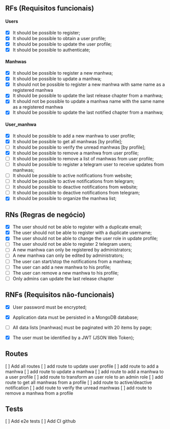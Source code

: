 ## RFs (Requisitos funcionais)
#### Users
- [x] It should be possible to register;
- [x] It should be possible to obtain a user profile;
- [x] It should be possible to update the user profile;
- [x] It should be possible to authenticate;

#### Manhwas
- [x] It should be possible to register a new manhwa;
- [x] It should be possible to update a manhwa;
- [x] It should not be possible to register a new manhwa with same name as a registered manhwa
- [x] It should be possible to update the last release chapter from a manhwa;
- [x] It should not be possible to update a manhwa name with the same name as a registered manhwa
- [x] It should be possible to update the last notified chapter from a manhwa;

#### User_manhwa
- [x] It should be possible to add a new manhwa to user profile;
- [x] It should be possible to get all manhwas [by profile];
- [ ] It should be possible to verify the unread manhwas [by profile];
- [x] It should be possible to remove a manhwa from user profile;
- [ ] It should be possible to remove a list of manhwas from user profile;
- [ ] It should be possible to register a telegram user to receive updates from manhwas;
- [ ] It should be possible to active notifications from website;
- [ ] It should be possible to active notifications from telegram;
- [ ] It should be possible to deactive notifications from website;
- [ ] It should be possible to deactive notifications from telegram;
- [x] It should be possible to organize the manhwa list;

## RNs (Regras de negócio)
- [x] The user should not be able to register with a duplicate email;
- [x] The user should not be able to register with a duplicate username;
- [x] The user should not be able to change the user role in update profile;
- [ ] The user should not be able to register 2 telegram users;
- [ ] A new manhwa can only be registered by administrators;
- [ ] A new manhwa can only be edited by administrators;
- [ ] The user can start/stop the notifications from a manhwa;
- [ ] The user can add a new manhwa to his profile;
- [ ] The user can remove a new manhwa to his profile;
- [ ] Only admins can update the last release chapter

## RNFs (Requisitos não-funcionais)
- [x] User password must be encrypted;
- [x] Application data must be persisted in a MongoDB database;
- [ ] All data lists [manhwas] must be paginated with 20 items by page;
- [x] The user must be identified by a JWT (JSON Web Token);



## Routes
[ ] Add all routes
[ ] add route to update user profile
[ ] add route to add a manhwa
[ ] add route to update a manhwa
[ ] add route to add a manhwa to a user profile
[ ] add route to transform an user role to an admin role
[ ] add route to get all manhwas from a profile
[ ] add route to active/deactive notification
[ ] add route to verify the unread manhwas
[ ] add route to remove a manhwa from a profile

## Tests
[ ] Add e2e tests
[ ] Add CI github